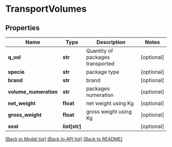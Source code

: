 # TransportVolumes

## Properties
Name | Type | Description | Notes
------------ | ------------- | ------------- | -------------
**q_vol** | **str** | Quantity of packages transported | [optional] 
**specie** | **str** | package type | [optional] 
**brand** | **str** | brand | [optional] 
**volume_numeration** | **str** | packages numeration | [optional] 
**net_weight** | **float** | net weight using Kg | [optional] 
**gross_weight** | **float** | gross weight using Kg | [optional] 
**seal** | **list[str]** |  | [optional] 

[[Back to Model list]](../README.md#documentation-for-models) [[Back to API list]](../README.md#documentation-for-api-endpoints) [[Back to README]](../README.md)


